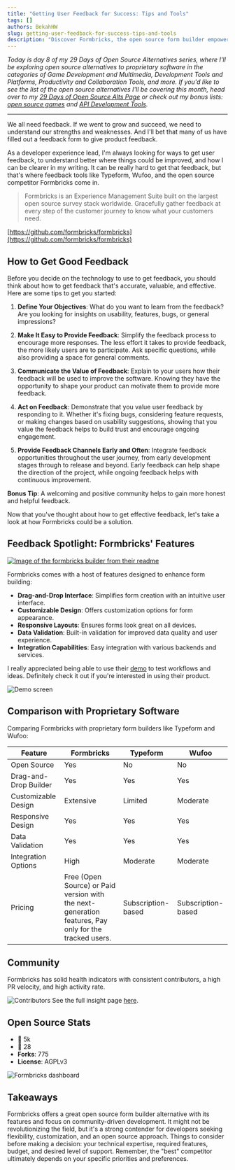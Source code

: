 ```yaml
---
title: "Getting User Feedback for Success: Tips and Tools"
tags: []
authors: BekahHW
slug: getting-user-feedback-for-success-tips-and-tools
description: "Discover Formbricks, the open source form builder empowering developers with customizable designs, responsive layouts, and robust integration capabilities. Learn why it's a solid alternative to proprietary software."
---
```


*Today is day 8 of my 29 Days of Open Source Alternatives series, where I'll be exploring open source alternatives to proprietary software in the categories of Game Development and Multimedia, Development Tools and Platforms, Productivity and Collaboration Tools, and more. If you'd like to see the list of the open source alternatives I'll be covering this month, head over to my [29 Days of Open Source Alts Page](https://oss.fyi/oss-alts) or check out my bonus lists:  [open source games](https://oss.fyi/oss-games) and [API Development Tools](https://oss.fyi/api-tools).* 

<hr/>

We all need feedback. If we went to grow and succeed, we need to understand our strengths and weaknesses. And I'll bet that many of us have filled out a feedback form to give product feedback. 

<!-- truncate -->


As a developer experience lead, I'm always looking for ways to get user feedback, to understand better where things could be improved, and how I can be clearer in my writing. It can be really hard to get that feedback, but that's where feedback tools like Typeform, Wufoo, and the open source competitor Formbricks come in. 

> Formbricks is an Experience Management Suite built on the largest open source survey stack worldwide. Gracefully gather feedback at every step of the customer journey to know what your customers need.

[https://github.com/formbricks/formbricks](https://github.com/formbricks/formbricks)

## How to Get Good Feedback

Before you decide on the technology to use to get feedback, you should think about how to get feedback that's accurate, valuable, and effective. Here are some tips to get you started:

1. **Define Your Objectives**: What do you want to learn from the feedback? Are you looking for insights on usability, features, bugs, or general impressions? 

2. **Make It Easy to Provide Feedback**: Simplify the feedback process to encourage more responses. The less effort it takes to provide feedback, the more likely users are to participate. Ask specific questions, while also providing a space for general comments.

3. **Communicate the Value of Feedback**: Explain to your users how their feedback will be used to improve the software. Knowing they have the opportunity to shape your product can motivate them to provide more feedback. 

4. **Act on Feedback**: Demonstrate that you value user feedback by responding to it. Whether it's fixing bugs, considering feature requests, or making changes based on usability suggestions, showing that you value the feedback helps to build trust and encourage ongoing engagement.

5. **Provide Feedback Channels Early and Often**: Integrate feedback opportunities throughout the user journey, from early development stages through to release and beyond. Early feedback can help shape the direction of the project, while ongoing feedback helps with continuous improvement.

**Bonus Tip**: A welcoming and positive community helps to gain more honest and helpful feedback.

Now that you've thought about how to get effective feedback, let's take a look at how Formbricks could be a solution.

## Feedback Spotlight: Formbricks' Features


[![Image of the formbricks builder from their readme](https://dev-to-uploads.s3.amazonaws.com/uploads/articles/5g4m11dgn07qidtmno38.png)](https://github.com/formbricks/formbricks)

Formbricks comes with a host of features designed to enhance form building:

- **Drag-and-Drop Interface**: Simplifies form creation with an intuitive user interface.
- **Customizable Design**: Offers customization options for form appearance.
- **Responsive Layouts**: Ensures forms look great on all devices.
- **Data Validation**: Built-in validation for improved data quality and user experience.
- **Integration Capabilities**: Easy integration with various backends and services.

I really appreciated being able to use their [demo](https://formbricks.com/demo) to test workflows and ideas. Definitely check it out if you're interested in using their product.

![Demo screen](https://dev-to-uploads.s3.amazonaws.com/uploads/articles/1zkp4wrd5aieu6t0fj4l.png)

## Comparison with Proprietary Software

Comparing Formbricks with proprietary form builders like Typeform and Wufoo:

| Feature               | Formbricks        | Typeform         | Wufoo             |
|-----------------------|-------------------|------------------|-------------------|
| Open Source           | Yes               | No               | No                |
| Drag-and-Drop Builder | Yes               | Yes              | Yes               |
| Customizable Design   | Extensive         | Limited          | Moderate          |
| Responsive Design     | Yes               | Yes              | Yes               |
| Data Validation       | Yes               | Yes              | Yes               |
| Integration Options   | High              | Moderate         | Moderate          |
| Pricing               | Free (Open Source) or Paid version with the next-generation features, Pay only for the tracked users. | Subscription-based | Subscription-based |

## Community

Formbricks has solid health indicators with consistent contributors, a high PR velocity, and high activity rate. 

![Contributors](https://dev-to-uploads.s3.amazonaws.com/uploads/articles/nmjhwjdojawhyxza8fku.png)
See the full insight page [here](https://app.opensauced.pizza/pages/BekahHW/1188/dashboard). 

## Open Source Stats

- :stars: 5k
- :eyes: 28
- **Forks**: 775
- **License**: AGPLv3 

![Formbricks dashboard](https://dev-to-uploads.s3.amazonaws.com/uploads/articles/q78frvn5in9bylquztsw.png)

## Takeaways 

Formbricks offers a great open source form builder alternative with its features and focus on community-driven development. It might not be revolutionizing the field, but it's a strong contender for developers seeking flexibility, customization, and an open source approach. Things to consider before making a decision: your technical expertise, required features, budget, and desired level of support. Remember, the "best" competitor ultimately depends on your specific priorities and preferences.
